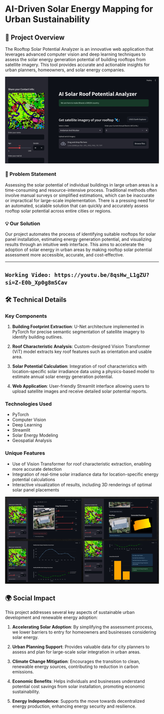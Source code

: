 # AI-Driven Solar Energy Mapping for Urban Sustainability

## 🌟 Project Overview

The Rooftop Solar Potential Analyzer is an innovative web application that leverages advanced computer vision and deep learning techniques to assess the solar energy generation potential of building rooftops from satellite imagery. This tool provides accurate and actionable insights for urban planners, homeowners, and solar energy companies.

![alt text](https://github.com/PranjalSri108/AI_Solar_Rooftop_Potential_Analyzer/blob/main/1.jpg?raw=true)

### 🎯 Problem Statement

Assessing the solar potential of individual buildings in large urban areas is a time-consuming and resource-intensive process. Traditional methods often involve manual surveys or simplified estimations, which can be inaccurate or impractical for large-scale implementation. There is a pressing need for an automated, scalable solution that can quickly and accurately assess rooftop solar potential across entire cities or regions.

### 💡 Our Solution

Our project automates the process of identifying suitable rooftops for solar panel installation, estimating energy generation potential, and visualizing results through an intuitive web interface. This aims to accelerate the adoption of solar energy in urban areas by making rooftop solar potential assessment more accessible, accurate, and cost-effective.

---
`Working Video: https://youtu.be/8qsHw_L1gZU?si=Z-E0b_Xp0g8mSCav`
---

## 🛠️ Technical Details

### Key Components

1. **Building Footprint Extraction**: U-Net architecture implemented in PyTorch for precise semantic segmentation of satellite imagery to identify building outlines.

2. **Roof Characteristic Analysis**: Custom-designed Vision Transformer (ViT) model extracts key roof features such as orientation and usable area.

3. **Solar Potential Calculation**: Integration of roof characteristics with location-specific solar irradiance data using a physics-based model to estimate annual solar energy generation potential.

4. **Web Application**: User-friendly Streamlit interface allowing users to upload satellite images and receive detailed solar potential reports.

### Technologies Used

- PyTorch
- Computer Vision
- Deep Learning
- Streamlit
- Solar Energy Modeling
- Geospatial Analysis

### Unique Features

- Use of Vision Transformer for roof characteristic extraction, enabling more accurate detection
- Integration of real-time solar irradiance data for location-specific energy potential calculations
- Interactive visualization of results, including 3D renderings of optimal solar panel placements

![alt text](https://github.com/PranjalSri108/AI_Solar_Rooftop_Potential_Analyzer/blob/main/collage.jpg?raw=true)

## 🌍 Social Impact

This project addresses several key aspects of sustainable urban development and renewable energy adoption:

1. **Accelerating Solar Adoption**: By simplifying the assessment process, we lower barriers to entry for homeowners and businesses considering solar energy.

2. **Urban Planning Support**: Provides valuable data for city planners to assess and plan for large-scale solar integration in urban areas.

3. **Climate Change Mitigation**: Encourages the transition to clean, renewable energy sources, contributing to reduction in carbon emissions.

4. **Economic Benefits**: Helps individuals and businesses understand potential cost savings from solar installation, promoting economic sustainability.

5. **Energy Independence**: Supports the move towards decentralized energy production, enhancing energy security and resilience.
